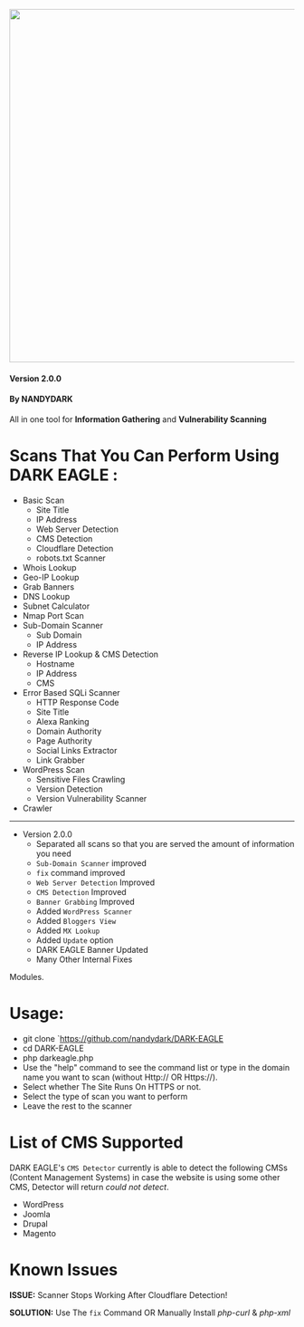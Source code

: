 <p align="center">
	<img src="https://imgur.com/TUKyoMz" width="624px">
</p>

#### Version 2.0.0
#### By NANDYDARK
All in one tool for **Information Gathering** and **Vulnerability Scanning**

# Scans That You Can Perform Using DARK EAGLE :
+ Basic Scan
	- Site Title 
	- IP Address
	- Web Server Detection 
	- CMS Detection
	- Cloudflare Detection
	- robots.txt Scanner
+ Whois Lookup 
+ Geo-IP Lookup
+ Grab Banners 
+ DNS Lookup
+ Subnet Calculator
+ Nmap Port Scan
+ Sub-Domain Scanner 
	- Sub Domain
	- IP Address
+ Reverse IP Lookup & CMS Detection 
	- Hostname
	- IP Address
	- CMS
+ Error Based SQLi Scanner
	- HTTP Response Code
	- Site Title
	- Alexa Ranking
	- Domain Authority
	- Page Authority
	- Social Links Extractor
	- Link Grabber
+ WordPress Scan 
	- Sensitive Files Crawling
	- Version Detection
	- Version Vulnerability Scanner
+ Crawler
---
- Version 2.0.0
	- Separated all scans so that you are served the amount of information you need
	- `Sub-Domain Scanner` improved
	- `fix` command improved
	- `Web Server Detection` Improved
	- `CMS Detection` Improved
	- `Banner Grabbing` Improved
	- Added `WordPress Scanner`
	- Added `Bloggers View`
	- Added `MX Lookup`
	- Added `Update` option
	- DARK EAGLE Banner Updated
	- Many Other Internal Fixes

Modules.
# Usage:
- git clone `https://github.com/nandydark/DARK-EAGLE
- cd DARK-EAGLE
- php darkeagle.php
- Use the "help" command to see the command list or type in the domain name you want to scan (without Http:// OR Https://).
- Select whether The Site Runs On HTTPS or not.
- Select the type of scan you want to perform
- Leave the rest to the scanner

# List of CMS Supported
DARK EAGLE's `CMS Detector` currently is able to detect the following CMSs (Content Management Systems) in case the website is using some other CMS, Detector will return _could not detect_.

- WordPress
- Joomla
- Drupal
- Magento
# Known Issues
**ISSUE:** Scanner Stops Working After Cloudflare Detection!

**SOLUTION:** Use The `fix` Command OR Manually Install *php-curl* & *php-xml*
